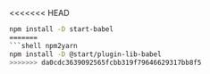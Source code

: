 <<<<<<< HEAD
```sh
npm install -D start-babel
=======
```shell npm2yarn
npm install -D @start/plugin-lib-babel
>>>>>>> da0cdc3639092565fcbb319f79646629317bb8f5
```

